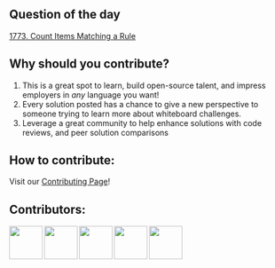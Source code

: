 ## Question of the day

[1773. Count Items Matching a Rule](https://leetcode.com/problems/count-items-matching-a-rule/)

## Why should you contribute?
1. This is a great spot to learn, build open-source talent, and impress employers in *any* language you want!
2. Every solution posted has a chance to give a new perspective to someone trying to learn more about whiteboard challenges.
3. Leverage a great community to help enhance solutions with code reviews, and peer solution comparisons 

## How to contribute:
Visit our [Contributing Page](https://github.com/bchadwic/BoardMasters-Question-Of-The-Day/blob/main/CONTRIBUTING.md)!

## Contributors:
<a href="https://github.com/bchadwic"><img src="https://github.com/bchadwic.png" width="60" align="left"></a>
<a href="https://github.com/hjmonatt"><img src="https://github.com/hjmonatt.png" width="60" align="left"></a>
<a href="https://github.com/riveraryan"><img src="https://github.com/riveraryan.png" width="60" align="left"></a>
<a href="https://github.com/coltoy"><img src="https://github.com/coltoy.png" width="60" align="left"></a>
<a href="https://github.com/jcigama"><img src="https://github.com/jcigama.png" width="60" align="left"></a>

